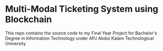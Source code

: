 # Multi-Modal Ticketing System using Blockchain

This repo contains the source code to my Final Year Project for Bachelor's Degree in Information Technology under APJ Abdul Kalam Technological University
